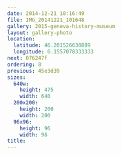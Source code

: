 ```yaml
---
date: 2014-12-21 10:16:49
file: IMG_20141221_101648
gallery: 2015-geneva-history-museum
layout: gallery-photo
location:
  latitude: 46.201526638889
  longitude: 6.1557078333333
next: 076247f
ordering: 8
previous: 45e3d39
sizes:
  640w:
    height: 475
    width: 640
  200x200:
    height: 200
    width: 200
  96x96:
    height: 96
    width: 96
title: 
---
```

